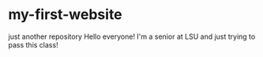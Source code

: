 # my-first-website
just another repository
Hello everyone!
I'm a senior at LSU and just trying to pass this class!
